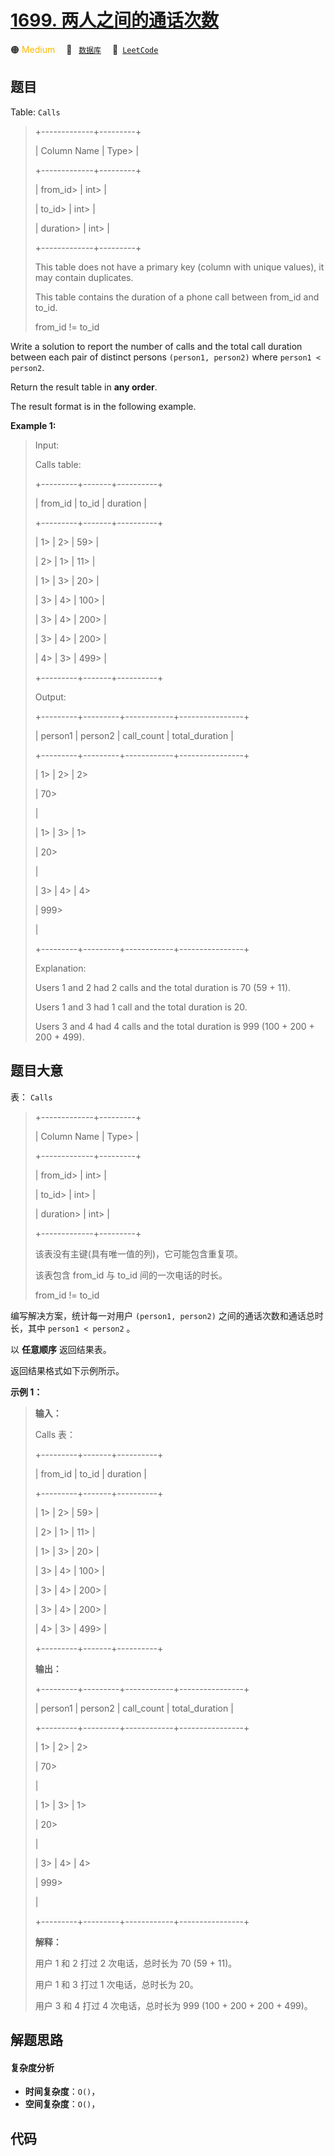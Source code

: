 # [1699. 两人之间的通话次数](https://leetcode.com/problems/number-of-calls-between-two-persons)

🟠 <font color=#ffb800>Medium</font>&emsp; 🔖&ensp; [`数据库`](/tag/database.md)&emsp; 🔗&ensp;[`LeetCode`](https://leetcode.com/problems/number-of-calls-between-two-persons)

## 题目

Table: `Calls`

> 
> 
> 
> 
> 
> +-------------+---------+
> 
> | Column Name | Type> 
> |
> 
> +-------------+---------+
> 
> | from_id> 
>  | int> 
>  |
> 
> | to_id> 
>    | int> 
>  |
> 
> | duration> 
> | int> 
>  |
> 
> +-------------+---------+
> 
> This table does not have a primary key (column with unique values), it may contain duplicates.
> 
> This table contains the duration of a phone call between from_id and to_id.
> 
> from_id != to_id
> 
> 



Write a solution to report the number of calls and the total call duration
between each pair of distinct persons `(person1, person2)` where `person1 <
person2`.

Return the result table in **any order**.

The result format is in the following example.



**Example 1:**

> Input: 
> 
> Calls table:
> 
> +---------+-------+----------+
> 
> | from_id | to_id | duration |
> 
> +---------+-------+----------+
> 
> | 1> 
>    | 2> 
>  | 59> 
>    |
> 
> | 2> 
>    | 1> 
>  | 11> 
>    |
> 
> | 1> 
>    | 3> 
>  | 20> 
>    |
> 
> | 3> 
>    | 4> 
>  | 100> 
>   |
> 
> | 3> 
>    | 4> 
>  | 200> 
>   |
> 
> | 3> 
>    | 4> 
>  | 200> 
>   |
> 
> | 4> 
>    | 3> 
>  | 499> 
>   |
> 
> +---------+-------+----------+
> 
> Output: 
> 
> +---------+---------+------------+----------------+
> 
> | person1 | person2 | call_count | total_duration |
> 
> +---------+---------+------------+----------------+
> 
> | 1> 
>    | 2> 
>    | 2> 
> > 
>   | 70> 
> > 
> > 
>  |
> 
> | 1> 
>    | 3> 
>    | 1> 
> > 
>   | 20> 
> > 
> > 
>  |
> 
> | 3> 
>    | 4> 
>    | 4> 
> > 
>   | 999> 
> > 
> > 
> |
> 
> +---------+---------+------------+----------------+
> 
> Explanation: 
> 
> Users 1 and 2 had 2 calls and the total duration is 70 (59 + 11).
> 
> Users 1 and 3 had 1 call and the total duration is 20.
> 
> Users 3 and 4 had 4 calls and the total duration is 999 (100 + 200 + 200 + 499).
> 
> 


## 题目大意

表： `Calls`

> 
> 
> 
> 
> 
> +-------------+---------+
> 
> | Column Name | Type> 
> |
> 
> +-------------+---------+
> 
> | from_id> 
>  | int> 
>  |
> 
> | to_id> 
>    | int> 
>  |
> 
> | duration> 
> | int> 
>  |
> 
> +-------------+---------+
> 
> 该表没有主键(具有唯一值的列)，它可能包含重复项。
> 
> 该表包含 from_id 与 to_id 间的一次电话的时长。
> 
> from_id != to_id
> 
> 



编写解决方案，统计每一对用户 `(person1, person2)` 之间的通话次数和通话总时长，其中 `person1 < person2` 。

以 **任意顺序** 返回结果表。

返回结果格式如下示例所示。



**示例 1：**

> 
> 
> 
> 
> 
> **输入：**
> 
> Calls 表：
> 
> +---------+-------+----------+
> 
> | from_id | to_id | duration |
> 
> +---------+-------+----------+
> 
> | 1> 
>    | 2> 
>  | 59> 
>    |
> 
> | 2> 
>    | 1> 
>  | 11> 
>    |
> 
> | 1> 
>    | 3> 
>  | 20> 
>    |
> 
> | 3> 
>    | 4> 
>  | 100> 
>   |
> 
> | 3> 
>    | 4> 
>  | 200> 
>   |
> 
> | 3> 
>    | 4> 
>  | 200> 
>   |
> 
> | 4> 
>    | 3> 
>  | 499> 
>   |
> 
> +---------+-------+----------+
> 
> **输出：**
> 
> +---------+---------+------------+----------------+
> 
> | person1 | person2 | call_count | total_duration |
> 
> +---------+---------+------------+----------------+
> 
> | 1> 
>    | 2> 
>    | 2> 
> > 
>   | 70> 
> > 
> > 
>  |
> 
> | 1> 
>    | 3> 
>    | 1> 
> > 
>   | 20> 
> > 
> > 
>  |
> 
> | 3> 
>    | 4> 
>    | 4> 
> > 
>   | 999> 
> > 
> > 
> |
> 
> +---------+---------+------------+----------------+
> 
> **解释：**
> 
> 用户 1 和 2 打过 2 次电话，总时长为 70 (59 + 11)。
> 
> 用户 1 和 3 打过 1 次电话，总时长为 20。
> 
> 用户 3 和 4 打过 4 次电话，总时长为 999 (100 + 200 + 200 + 499)。


## 解题思路

#### 复杂度分析

- **时间复杂度**：`O()`，
- **空间复杂度**：`O()`，

## 代码

```javascript

```